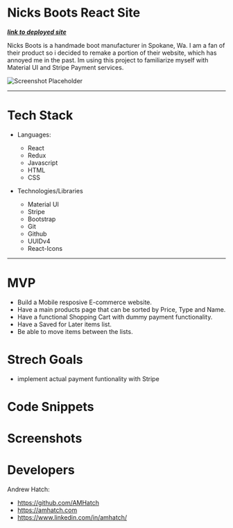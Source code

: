 # Nicks Boots React Site 

***[link to deployed site]()***


Nicks Boots is a handmade boot manufacturer in Spokane, Wa. 
I am a fan of their product so i decided to remake a portion of their website, which has annoyed me in the past. 
Im using this project to familiarize myself with Material UI and Stripe Payment services. 




![Screenshot Placeholder]()

---

# Tech Stack
- Languages:
    - React
    - Redux
    - Javascript
    - HTML
    - CSS

- Technologies/Libraries
    - Material UI
    - Stripe 
    - Bootstrap
    - Git
    - Github
    - UUIDv4
    - React-Icons

---

# MVP

- Build a Mobile resposive E-commerce website. 
- Have a main products page that can be sorted by Price, Type and Name.
- Have a functional Shopping Cart with dummy payment functionality. 
- Have a Saved for Later items list. 
- Be able to move items between the lists. 


# Strech Goals 
- implement actual payment funtionality with Stripe


 # Code Snippets 

 # Screenshots 

 # Developers
 Andrew Hatch:

- https://github.com/AMHatch
- https://amhatch.com
- https://www.linkedin.com/in/amhatch/



